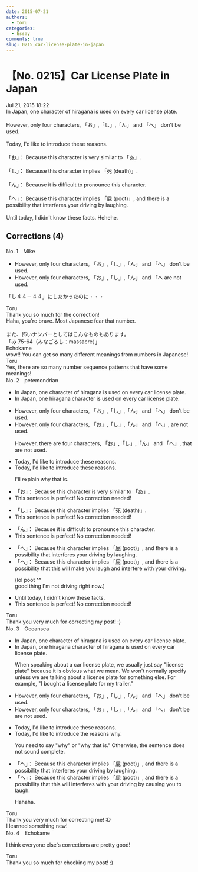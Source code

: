 ```yaml
---
date: 2015-07-21
authors:
  - toru
categories:
  - Essay
comments: true
slug: 0215_car-license-plate-in-japan
---
```


# 【No. 0215】Car License Plate in Japan
<div class="date">Jul 21, 2015 18:22</div>
<div id="post"><div id="body_show_ori">
In Japan, one character of hiragana is used on every car license plate.<br/><br/>However, only four characters, 「お」,「し」,「ん」 and 「へ」 don't be used.<br/><br/>Today, I'd like to introduce these reasons.<br/><br/>「お」： Because this character is very similar to 「あ」.<br/><br/>「し」： Because this character implies 「死 (death)」.<br/><br/>「ん」： Because it is difficult to pronounce this character.<br/><br/>「へ」： Because this character implies 「屁 (poot)」, and there is a possibility that interferes your driving by laughing.<br/><br/>Until today, I didn't know these facts. Hehehe.
</div></div>

<!-- more -->


## Corrections (4)
<div id="block"><div class="first_name"> No. 1　<span class="just_name">Mike</span></div><div id="block2">
<ul class="correction_field">
<li class="incorrect">However, only four characters, 「お」,「し」,「ん」 and 「へ」 don't be used.</li>
<li class="corrected correct">
However, only four characters, 「お」,「し」,「ん」 and 「へ <span class="f_red">are not</span> used.
</li>
</ul>
<p class="comment_small">
 「し４４－４４」にしたかったのに・・・
</p>

</div><div class="name"><span class="just_name">Toru</span><br>
Thank you so much for the correction!<br/>Haha, you're brave. Most Japanese fear that number.<br/><br/>また、怖いナンバーとしてはこんなものもあります。<br/>「み 75-64（みなごろし：massacre）」
</div>
<div class="name"><span class="just_name">Echokame</span><br>
wow!! You can get so many different meanings from numbers in Japanese!
</div>
<div class="name"><span class="just_name">Toru</span><br>
Yes, there are so many number sequence patterns that have some meanings!
</div>
</div>
<div id="block"><div class="first_name"> No. 2　<span class="just_name">petemondrian</span></div><div id="block2">
<ul class="correction_field">
<li class="incorrect">In Japan, one character of hiragana is used on every car license plate.</li>
<li class="corrected correct">
In Japan, one <span class="f_blue">hiragana </span>character is used on every <span class="sline"><span class="f_gray">car </span></span>license plate.
</li>
</ul>
<ul class="correction_field">
<li class="incorrect">However, only four characters, 「お」,「し」,「ん」 and 「へ」 don't be used.</li>
<li class="corrected correct">
However, only four characters, 「お」,「し」,「ん」 and 「へ」<span class="f_blue">, are not</span> used.
<p class="correction_comment">However, there are four characters, 「お」,「し」,「ん」 and 「へ」, that are not used.</p>
</li>
</ul>
<ul class="correction_field">
<li class="incorrect">Today, I'd like to introduce these reasons.</li>
<li class="corrected correct">
Today, I'd like to introduce these reasons.
<p class="correction_comment">I'll explain why that is.</p>
</li>
</ul>
<ul class="correction_field">
<li class="incorrect">「お」： Because this character is very similar to 「あ」.</li>
<li class="corrected perfect">This sentence is perfect! No correction needed!</li>
</ul>
<ul class="correction_field">
<li class="incorrect">「し」： Because this character implies 「死 (death)」.</li>
<li class="corrected perfect">This sentence is perfect! No correction needed!</li>
</ul>
<ul class="correction_field">
<li class="incorrect">「ん」： Because it is difficult to pronounce this character.</li>
<li class="corrected perfect">This sentence is perfect! No correction needed!</li>
</ul>
<ul class="correction_field">
<li class="incorrect">「へ」： Because this character implies 「屁 (poot)」, and there is a possibility that interferes your driving by laughing.</li>
<li class="corrected correct">
「へ」： Because this character implies 「屁 (poot)」, and there is a possibility that <span class="f_blue">this will make you laugh and interfere with your driving.</span>
<p class="correction_comment">(lol poot ^^<br/>good thing I'm not driving right now.)</p>
</li>
</ul>
<ul class="correction_field">
<li class="incorrect">Until today, I didn't know these facts.</li>
<li class="corrected perfect">This sentence is perfect! No correction needed!</li>
</ul>
</div><div class="name"><span class="just_name">Toru</span><br>
Thank you very much for correcting my post! :)
</div>
</div>
<div id="block"><div class="first_name"> No. 3　<span class="just_name">Oceansea</span></div><div id="block2">
<ul class="correction_field">
<li class="incorrect">In Japan, one character of hiragana is used on every car license plate.</li>
<li class="corrected correct">
In Japan, one <span class="f_blue">hiragana </span>character <span class="f_gray"><span class="sline">of hiragana</span></span> is used on every car license plate.
<p class="correction_comment">When speaking about a car license plate, we usually just say "license plate" because it is obvious what we mean. We won't normally specify unless we are talking about a license plate for something else. For example, "I bought a license plate for my trailer."</p>
</li>
</ul>
<ul class="correction_field">
<li class="incorrect">However, only four characters, 「お」,「し」,「ん」 and 「へ」 don't be used.</li>
<li class="corrected correct">
However, only four characters, 「お」,「し」,「ん」 and 「へ」 <span class="f_gray"><span class="sline">don't be</span></span> <span class="f_blue">are not</span> used.
</li>
</ul>
<ul class="correction_field">
<li class="incorrect">Today, I'd like to introduce these reasons.</li>
<li class="corrected correct">
Today, I'd like to introduce <span class="f_blue">the </span>reasons <span class="f_blue">why.</span>
<p class="correction_comment">You need to say "why" or "why that is." Otherwise, the sentence does not sound complete.</p>
</li>
</ul>
<ul class="correction_field">
<li class="incorrect">「へ」： Because this character implies 「屁 (poot)」, and there is a possibility that interferes your driving by laughing.</li>
<li class="corrected correct">
「へ」： Because this character implies 「屁 (poot)」, and there is a possibility that <span class="f_blue">this will</span> interfer<span class="f_red"><span class="sline">es</span></span> <span class="f_blue">with </span>your driving by <span class="f_blue">causing you to laugh.</span>
<p class="correction_comment">Hahaha.</p>
</li>
</ul>
</div><div class="name"><span class="just_name">Toru</span><br>
Thank you very much for correcting me! :D<br/>I learned something new!
</div>
</div>
<div id="block"><div class="first_name"> No. 4　<span class="just_name">Echokame</span></div><div id="block2">
<p class="comment_small">
 I think everyone else's corrections are pretty good!
</p>

</div><div class="name"><span class="just_name">Toru</span><br>
Thank you so much for checking my post! :)
</div>
</div>
